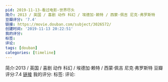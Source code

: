 ```yaml
---
pid: 2019-11-13-看过电影-世界尽头
简介: 2013 / 英国 / 喜剧 动作 科幻 / 埃德加·赖特 / 西蒙·佩吉 尼克·弗罗斯特
豆瓣评分: '7.4'
链接: https://movie.douban.com/subject/3026572/
创建时间: '2019-11-13 20:22:51'
我的评分:
标签:
评论:
tags: [douban]
categories: [timeline]
---
```

简介:2013 / 英国 / 喜剧 动作 科幻 / 埃德加·赖特 / 西蒙·佩吉 尼克·弗罗斯特
豆瓣评分:7.4
[链接](https://movie.douban.com/subject/3026572/)
我的评分:
标签:
评论:
